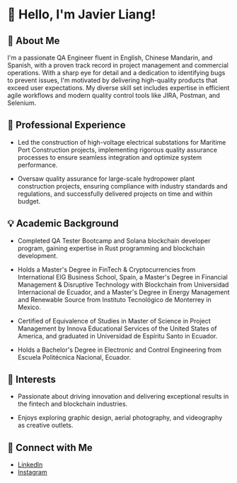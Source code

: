 # 👋 Hello, I'm Javier Liang!

## 🚀 About Me

I'm a passionate QA Engineer fluent in English, Chinese Mandarin, and Spanish, with a proven track record in project management and commercial operations. With a sharp eye for detail and a dedication to identifying bugs to prevent issues, I'm motivated by delivering high-quality products that exceed user expectations. My diverse skill set includes expertise in efficient agile workflows and modern quality control tools like JIRA, Postman, and Selenium.

## 💼 Professional Experience

- Led the construction of high-voltage electrical substations for Maritime Port Construction projects, implementing rigorous quality assurance processes to ensure seamless integration and optimize system performance.

- Oversaw quality assurance for large-scale hydropower plant construction projects, ensuring compliance with industry standards and regulations, and successfully delivered projects on time and within budget.

## 💡 Academic Background

- Completed QA Tester Bootcamp and Solana blockchain developer program, gaining expertise in Rust programming and blockchain development.

- Holds a Master's Degree in FinTech & Cryptocurrencies from International EIG Business School, Spain, a Master's Degree in Financial Management & Disruptive Technology with Blockchain from Universidad Internacional de Ecuador, and a Master's Degree in Energy Management and Renewable Source from Instituto Tecnológico de Monterrey in Mexico.

- Certified of Equivalence of Studies in Master of Science in Project Management by Innova Educational Services of the United States of America, and graduated in Universidad de Espíritu Santo in Ecuador.

- Holds a Bachelor's Degree in Electronic and Control Engineering from Escuela Politécnica Nacional, Ecuador.

## 🌱 Interests

- Passionate about driving innovation and delivering exceptional results in the fintech and blockchain industries.

- Enjoys exploring graphic design, aerial photography, and videography as creative outlets.

## 🔗 Connect with Me

- [LinkedIn](https://www.linkedin.com/in/javier-liang)
- [Instagram](https://www.instagram.com/javoliang/)
